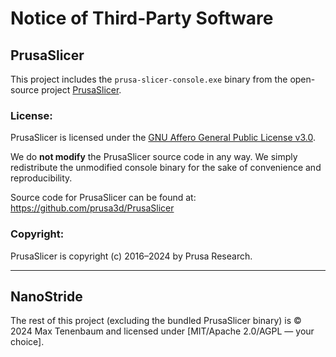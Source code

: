 # Notice of Third-Party Software

## PrusaSlicer

This project includes the `prusa-slicer-console.exe` binary from the open-source project [PrusaSlicer](https://github.com/prusa3d/PrusaSlicer).

### License:
PrusaSlicer is licensed under the [GNU Affero General Public License v3.0](https://www.gnu.org/licenses/agpl-3.0.html).

We do **not modify** the PrusaSlicer source code in any way. We simply redistribute the unmodified console binary for the sake of convenience and reproducibility.

Source code for PrusaSlicer can be found at:
https://github.com/prusa3d/PrusaSlicer

### Copyright:
PrusaSlicer is copyright (c) 2016–2024 by Prusa Research.

---

## NanoStride

The rest of this project (excluding the bundled PrusaSlicer binary) is © 2024 Max Tenenbaum and licensed under [MIT/Apache 2.0/AGPL — your choice].
